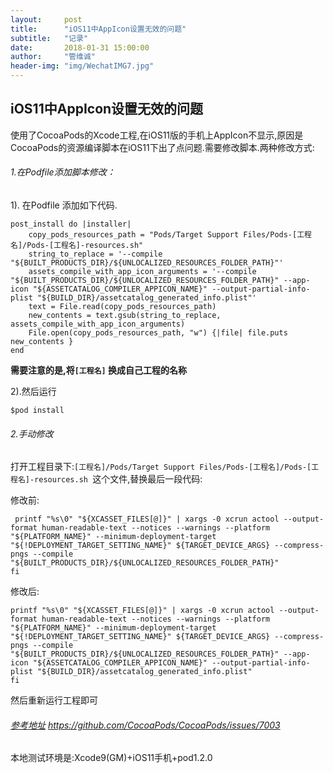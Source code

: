 ```yaml
---
layout:     post
title:      "iOS11中AppIcon设置无效的问题"
subtitle:   "记录"
date:       2018-01-31 15:00:00
author:     "管维诚"
header-img: "img/WechatIMG7.jpg"
---
```



##  iOS11中AppIcon设置无效的问题

使用了CocoaPods的Xcode工程,在iOS11版的手机上AppIcon不显示,原因是CocoaPods的资源编译脚本在iOS11下出了点问题.需要修改脚本.两种修改方式: 

###### 1.在Podfile添加脚本修改：

  1). 在Podfile 添加如下代码.
```
post_install do |installer|
    copy_pods_resources_path = "Pods/Target Support Files/Pods-[工程名]/Pods-[工程名]-resources.sh"
    string_to_replace = '--compile "${BUILT_PRODUCTS_DIR}/${UNLOCALIZED_RESOURCES_FOLDER_PATH}"'
    assets_compile_with_app_icon_arguments = '--compile "${BUILT_PRODUCTS_DIR}/${UNLOCALIZED_RESOURCES_FOLDER_PATH}" --app-icon "${ASSETCATALOG_COMPILER_APPICON_NAME}" --output-partial-info-plist "${BUILD_DIR}/assetcatalog_generated_info.plist"'
    text = File.read(copy_pods_resources_path)
    new_contents = text.gsub(string_to_replace, assets_compile_with_app_icon_arguments)
    File.open(copy_pods_resources_path, "w") {|file| file.puts new_contents }
end
```
**需要注意的是,将`[工程名]` 换成自己工程的名称**

  2).然后运行
```
$pod install
```

###### 2.手动修改

打开工程目录下:`[工程名]/Pods/Target Support Files/Pods-[工程名]/Pods-[工程名]-resources.sh `这个文件,替换最后一段代码:

修改前:
```
 printf "%s\0" "${XCASSET_FILES[@]}" | xargs -0 xcrun actool --output-format human-readable-text --notices --warnings --platform "${PLATFORM_NAME}" --minimum-deployment-target "${!DEPLOYMENT_TARGET_SETTING_NAME}" ${TARGET_DEVICE_ARGS} --compress-pngs --compile "${BUILT_PRODUCTS_DIR}/${UNLOCALIZED_RESOURCES_FOLDER_PATH}"
fi
```
修改后:
```
printf "%s\0" "${XCASSET_FILES[@]}" | xargs -0 xcrun actool --output-format human-readable-text --notices --warnings --platform "${PLATFORM_NAME}" --minimum-deployment-target "${!DEPLOYMENT_TARGET_SETTING_NAME}" ${TARGET_DEVICE_ARGS} --compress-pngs --compile "${BUILT_PRODUCTS_DIR}/${UNLOCALIZED_RESOURCES_FOLDER_PATH}" --app-icon "${ASSETCATALOG_COMPILER_APPICON_NAME}" --output-partial-info-plist "${BUILD_DIR}/assetcatalog_generated_info.plist"
fi
```
然后重新运行工程即可

###### [参考地址](https://github.com/CocoaPods/CocoaPods/issues/7003) <https://github.com/CocoaPods/CocoaPods/issues/7003>

本地测试环境是:Xcode9(GM)+iOS11手机+pod1.2.0


